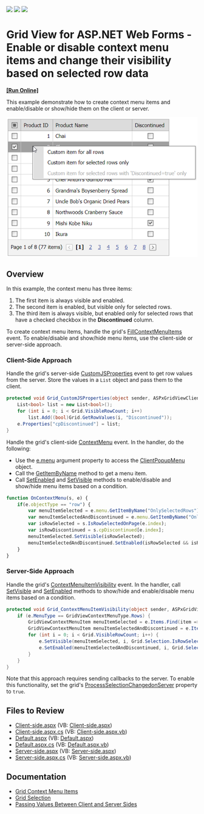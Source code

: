 <!-- default badges list -->
![](https://img.shields.io/endpoint?url=https://codecentral.devexpress.com/api/v1/VersionRange/128533088/14.1.4%2B)
[![](https://img.shields.io/badge/Open_in_DevExpress_Support_Center-FF7200?style=flat-square&logo=DevExpress&logoColor=white)](https://supportcenter.devexpress.com/ticket/details/T120218)
[![](https://img.shields.io/badge/📖_How_to_use_DevExpress_Examples-e9f6fc?style=flat-square)](https://docs.devexpress.com/GeneralInformation/403183)
<!-- default badges end -->
# Grid View for ASP.NET Web Forms - Enable or disable context menu items and change their visibility based on selected row data
<!-- run online -->
**[[Run Online]](https://codecentral.devexpress.com/t120218/)**
<!-- run online end -->

This example demonstrate how to create context menu items and enable/disable or show/hide them on the client or server.

![Context menu items](contextMenuItems.png)

## Overview

In this example, the context menu has three items:

1. The first item is always visible and enabled.
2. The second item is enabled, but visible only for selected rows.
3. The third item is always visible, but enabled only for selected rows that have a checked checkbox in the **Discontinued** column.

To create context menu items, handle the grid's [FillContextMenuItems](https://docs.devexpress.com/AspNet/DevExpress.Web.ASPxGridViewFillContextMenuItemsEventHandler) event. To enable/disable and show/hide menu items, use the client-side or server-side approach.

### Client-Side Approach

Handle the grid's server-side [CustomJSProperties](https://docs.devexpress.com/AspNet/DevExpress.Web.ASPxGridView.CustomJSProperties) event to get row values from the server. Store the values in a `List` object and pass them to the client.

```csharp
protected void Grid_CustomJSProperties(object sender, ASPxGridViewClientJSPropertiesEventArgs e) {
    List<bool> list = new List<bool>();
    for (int i = 0; i < Grid.VisibleRowCount; i++)
        list.Add((bool)Grid.GetRowValues(i, "Discontinued"));
    e.Properties["cpDiscontinued"] = list;
}
```

Handle the grid's client-side [ContextMenu](https://docs.devexpress.com/AspNet/js-ASPxClientGridView.ContextMenu) event. In the handler, do the following:

* Use the [e.menu](https://docs.devexpress.com/AspNet/js-ASPxClientGridViewContextMenuEventArgs.menu) argument property to access the [ClientPopupMenu](https://docs.devexpress.com/AspNet/js-ASPxClientPopupMenu) object.
* Call the [GetItemByName](https://docs.devexpress.com/AspNet/js-ASPxClientMenuBase.GetItemByName(name)) method to get a menu item.
* Call [SetEnabled](https://docs.devexpress.com/AspNet/js-ASPxClientMenuItem.SetEnabled(value)) and [SetVisible](https://docs.devexpress.com/AspNet/js-ASPxClientMenuItem.SetVisible(value)) methods to enable/disable and show/hide menu items based on a condition.

```js
function OnContextMenu(s, e) {
    if(e.objectType == "row") {
        var menuItemSelected = e.menu.GetItemByName("OnlySelectedRows");
        var menuItemSelectedAndDiscontinued = e.menu.GetItemByName("OnlySelectedAndDiscontinuedRows");
        var isRowSelected = s.IsRowSelectedOnPage(e.index);
        var isRowDiscontinued = s.cpDiscontinued[e.index];
        menuItemSelected.SetVisible(isRowSelected);
        menuItemSelectedAndDiscontinued.SetEnabled(isRowSelected && isRowDiscontinued);
    }
}
```

### Server-Side Approach

Handle the grid's [ContextMenuItemVisibility](https://docs.devexpress.com/AspNet/DevExpress.Web.ASPxGridView.ContextMenuItemVisibility) event. In the handler, call [SetVisible](https://docs.devexpress.com/AspNet/devexpress.web.aspxgridviewcontextmenuitemvisibilityeventargs.setvisible.overloads) and [SetEnabled](https://docs.devexpress.com/AspNet/devexpress.web.aspxgridviewcontextmenuitemvisibilityeventargs.setenabled.overloads) methods to show/hide and enable/disable menu items based on a condition.

```csharp
protected void Grid_ContextMenuItemVisibility(object sender, ASPxGridViewContextMenuItemVisibilityEventArgs e) {
    if (e.MenuType == GridViewContextMenuType.Rows) {
        GridViewContextMenuItem menuItemSelected = e.Items.Find(item => item.Name == "OnlySelectedRows") as GridViewContextMenuItem;
        GridViewContextMenuItem menuItemSelectedAndDiscontinued = e.Items.Find(item => item.Name == "OnlySelectedAndDiscontinuedRows") as GridViewContextMenuItem;
        for (int i = 0; i < Grid.VisibleRowCount; i++) {
            e.SetVisible(menuItemSelected, i, Grid.Selection.IsRowSelected(i));
            e.SetEnabled(menuItemSelectedAndDiscontinued, i, Grid.Selection.IsRowSelected(i) && (bool)Grid.GetRowValues(i, "Discontinued"));
        }
    }
}
```

Note that this approach requires sending callbacks to the server. To enable this functionality, set the grid's [ProcessSelectionChangedonServer](https://docs.devexpress.com/AspNet/DevExpress.Web.ASPxGridBehaviorSettings.ProcessSelectionChangedOnServer) property to `true`.

## Files to Review

* [Client-side.aspx](./CS/Client-side.aspx) (VB: [Client-side.aspx](./VB/Client-side.aspx))
* [Client-side.aspx.cs](./CS/Client-side.aspx.cs) (VB: [Client-side.aspx.vb](./VB/Client-side.aspx.vb))
* [Default.aspx](./CS/Default.aspx) (VB: [Default.aspx](./VB/Default.aspx))
* [Default.aspx.cs](./CS/Default.aspx.cs) (VB: [Default.aspx.vb](./VB/Default.aspx.vb))
* [Server-side.aspx](./CS/Server-side.aspx) (VB: [Server-side.aspx](./VB/Server-side.aspx))
* [Server-side.aspx.cs](./CS/Server-side.aspx.cs) (VB: [Server-side.aspx.vb](./VB/Server-side.aspx.vb))

## Documentation

* [Grid Context Menu Items](https://docs.devexpress.com/AspNet/17207/components/grid-view/concepts/data-representation-basics/context-menu/grid-context-menu-items)
* [Grid Selection](https://docs.devexpress.com/AspNet/3737/components/grid-view/concepts/focus-and-navigation/selection)
* [Passing Values Between Client and Server Sides](https://docs.devexpress.com/AspNet/11816/common-concepts/client-side-functionality/passing-values-between-client-and-server-sides)
